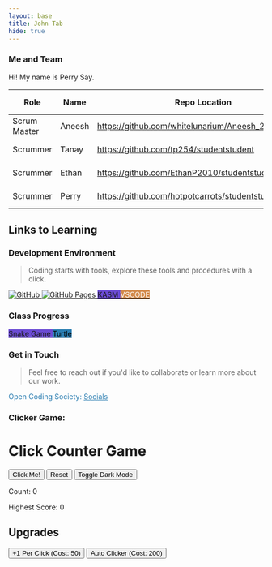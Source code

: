 ```yaml
---
layout: base
title: John Tab 
hide: true
---
```


### Me and Team

Hi! My name is Perry Say.

| Role         | Name     | Repo Location                       | Stream                | Repo Name |
|--------------|----------|-------------------------------------|-----------------------|-----------|
| Scrum Master | Aneesh     | https://github.com/whitelunarium/Aneesh_2026student           | upstream (OCS fork)   | student   |
| Scrummer     | Tanay    | https://github.com/tp254/studentstudent            | downstream (fork)     | student   |
| Scrummer     | Ethan | https://github.com/EthanP2010/studentstudent         | downstream (fork)     | student   |
| Scrummer     | Perry    | https://github.com/hotpotcarrots/studentstudent           | downstream (fork)     | student   |


## Links to Learning

### Development Environment

> Coding starts with tools, explore these tools and procedures with a click.

<a href="https://github.com/Open-Coding-Society/student">
    <img src="https://img.shields.io/badge/GitHub-181717?logo=github&logoColor=white" alt="GitHub">
</a>
<a href="https://open-coding-society.github.io/student">
    <img src="https://img.shields.io/badge/GitHub%20Pages-327FC7?logo=github&logoColor=white" alt="GitHub Pages">
</a>
<a href="https://kasm.opencodingsociety.com/" class="button small" style="background-color: #6b4bd3ff">
    KASM
</a>
<a href="https://vscode.dev/" class="button small" style="background-color: #d38a4bff">
    <span style="color: #FFFFFF">VSCODE</span>
</a>

<br>

### Class Progress

<a href="{{site.baseurl}}/snake" class="button small" style="background-color: #6b4bd3ff">
    Snake Game
</a>
<a href="{{site.baseurl}}/turtle" class="button small" style="background-color: #2A7DB1">
    <span style="color: #000000">Turtle</span>
</a>

<br>

<!-- Contact Section -->
### Get in Touch

> Feel free to reach out if you'd like to collaborate or learn more about our work.

<p style="color: #2A7DB1;">Open Coding Society: <a href="https://opencodingsociety.com" style="color: #2A7DB1; text-decoration: underline;">Socials</a></p>

### Clicker Game: 
<html lang="en">
<head>
  <meta charset="UTF-8">
  <meta name="viewport" content="width=device-width, initial-scale=1.0">
  <title>Click Counter Game</title>
</head>
<body>

  <h1>Click Counter Game</h1>

  <div>
    <button onclick="incrementCounter()">Click Me!</button>
    <button onclick="resetCounter()">Reset</button>
    <button onclick="toggleDarkMode()">Toggle Dark Mode</button>
  </div>

  <p>Count: <span id="count">0</span></p>
  <p id="high-score">Highest Score: 0</p>

  <h2>Upgrades</h2>
  <div>
    <button id="upgradeClick" onclick="buyClickUpgrade()">+1 Per Click (Cost: 50)</button>
    <button id="autoClicker" onclick="buyAutoClicker()">Auto Clicker (Cost: 200)</button>
  </div>

  <script>
    let counter = 0;
    let highScore = 0;
    let clickPower = 1;
    let autoClickers = 0;

    const countDisplay = document.getElementById("count");
    const highScoreDisplay = document.getElementById("high-score");
    const upgradeClickBtn = document.getElementById("upgradeClick");
    const autoClickerBtn = document.getElementById("autoClicker");

    // Load saved values
    if (localStorage.getItem("clickCounter")) {
      counter = parseInt(localStorage.getItem("clickCounter"));
      countDisplay.textContent = counter;
    }
    if (localStorage.getItem("highScore")) {
      highScore = parseInt(localStorage.getItem("highScore"));
      highScoreDisplay.textContent = "Highest Score: " + highScore;
    }
    if (localStorage.getItem("clickPower")) {
      clickPower = parseInt(localStorage.getItem("clickPower"));
    }
    if (localStorage.getItem("autoClickers")) {
      autoClickers = parseInt(localStorage.getItem("autoClickers"));
      if (autoClickers > 0) startAutoClicker();
    }
    if (localStorage.getItem("darkMode") === "true") {
      document.body.style.backgroundColor = "black";
      document.body.style.color = "white";
    }

    function incrementCounter() {
      counter += clickPower;
      updateDisplay();
    }

    function resetCounter() {
      counter = 0;
      clickPower = 1;
      autoClickers = 0;
      updateDisplay();
      localStorage.clear();
    }

    function updateDisplay() {
      countDisplay.textContent = counter;
      localStorage.setItem("clickCounter", counter);

      if (counter > highScore) {
        highScore = counter;
        localStorage.setItem("highScore", highScore);
        highScoreDisplay.textContent = "Highest Score: " + highScore;
      }

      localStorage.setItem("clickPower", clickPower);
      localStorage.setItem("autoClickers", autoClickers);

      checkUpgrades();
    }

    function toggleDarkMode() {
      if (document.body.style.backgroundColor === "black") {
        document.body.style.backgroundColor = "white";
        document.body.style.color = "black";
        localStorage.setItem("darkMode", false);
      } else {
        document.body.style.backgroundColor = "black";
        document.body.style.color = "white";
        localStorage.setItem("darkMode", true);
      }
    }

    // --- Upgrades ---
    function buyClickUpgrade() {
      if (counter >= 50) {
        counter -= 50;
        clickPower++;
        updateDisplay();
      }
    }

    function buyAutoClicker() {
      if (counter >= 200) {
        counter -= 200;
        autoClickers++;
        startAutoClicker();
        updateDisplay();
      }
    }

    function startAutoClicker() {
      setInterval(() => {
        counter += autoClickers;
        updateDisplay();
      }, 1000);
    }

    function checkUpgrades() {
      upgradeClickBtn.disabled = counter < 50;
      autoClickerBtn.disabled = counter < 200;
    }

    checkUpgrades();
  </script>
</body>
</html>

